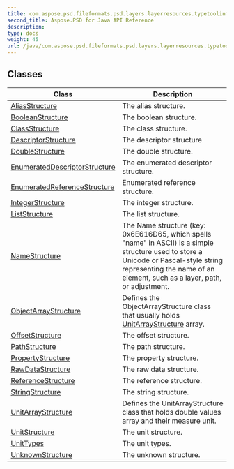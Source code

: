 ```yaml
---
title: com.aspose.psd.fileformats.psd.layers.layerresources.typetoolinfostructures
second_title: Aspose.PSD for Java API Reference
description: 
type: docs
weight: 45
url: /java/com.aspose.psd.fileformats.psd.layers.layerresources.typetoolinfostructures/
---
```



## Classes

| Class | Description |
| --- | --- |
| [AliasStructure](../com.aspose.psd.fileformats.psd.layers.layerresources.typetoolinfostructures/aliasstructure) | The alias structure. |
| [BooleanStructure](../com.aspose.psd.fileformats.psd.layers.layerresources.typetoolinfostructures/booleanstructure) | The boolean structure. |
| [ClassStructure](../com.aspose.psd.fileformats.psd.layers.layerresources.typetoolinfostructures/classstructure) | The class structure. |
| [DescriptorStructure](../com.aspose.psd.fileformats.psd.layers.layerresources.typetoolinfostructures/descriptorstructure) | The descriptor structure |
| [DoubleStructure](../com.aspose.psd.fileformats.psd.layers.layerresources.typetoolinfostructures/doublestructure) | The double structure. |
| [EnumeratedDescriptorStructure](../com.aspose.psd.fileformats.psd.layers.layerresources.typetoolinfostructures/enumerateddescriptorstructure) | The enumerated descriptor structure. |
| [EnumeratedReferenceStructure](../com.aspose.psd.fileformats.psd.layers.layerresources.typetoolinfostructures/enumeratedreferencestructure) | Enumerated reference structure. |
| [IntegerStructure](../com.aspose.psd.fileformats.psd.layers.layerresources.typetoolinfostructures/integerstructure) | The integer structure. |
| [ListStructure](../com.aspose.psd.fileformats.psd.layers.layerresources.typetoolinfostructures/liststructure) | The list structure. |
| [NameStructure](../com.aspose.psd.fileformats.psd.layers.layerresources.typetoolinfostructures/namestructure) | The Name structure (key: 0x6E616D65, which spells "name" in ASCII) is a simple structure used to store a Unicode or Pascal-style string representing the name of an element, such as a layer, path, or adjustment. |
| [ObjectArrayStructure](../com.aspose.psd.fileformats.psd.layers.layerresources.typetoolinfostructures/objectarraystructure) | Defines the ObjectArrayStructure class that usually holds [UnitArrayStructure](../com.aspose.psd.fileformats.psd.layers.layerresources.typetoolinfostructures/unitarraystructure) array. |
| [OffsetStructure](../com.aspose.psd.fileformats.psd.layers.layerresources.typetoolinfostructures/offsetstructure) | The offset structure. |
| [PathStructure](../com.aspose.psd.fileformats.psd.layers.layerresources.typetoolinfostructures/pathstructure) | The path structure. |
| [PropertyStructure](../com.aspose.psd.fileformats.psd.layers.layerresources.typetoolinfostructures/propertystructure) | The property structure. |
| [RawDataStructure](../com.aspose.psd.fileformats.psd.layers.layerresources.typetoolinfostructures/rawdatastructure) | The raw data structure. |
| [ReferenceStructure](../com.aspose.psd.fileformats.psd.layers.layerresources.typetoolinfostructures/referencestructure) | The reference structure. |
| [StringStructure](../com.aspose.psd.fileformats.psd.layers.layerresources.typetoolinfostructures/stringstructure) | The string structure. |
| [UnitArrayStructure](../com.aspose.psd.fileformats.psd.layers.layerresources.typetoolinfostructures/unitarraystructure) | Defines the UnitArrayStructure class that holds  double  values array and their measure unit. |
| [UnitStructure](../com.aspose.psd.fileformats.psd.layers.layerresources.typetoolinfostructures/unitstructure) | The unit structure. |
| [UnitTypes](../com.aspose.psd.fileformats.psd.layers.layerresources.typetoolinfostructures/unittypes) | The unit types. |
| [UnknownStructure](../com.aspose.psd.fileformats.psd.layers.layerresources.typetoolinfostructures/unknownstructure) | The unknown structure. |
